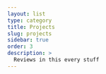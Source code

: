 ```yaml
---
layout: list
type: category
title: Projects
slug: projects
sidebar: true
order: 3
description: >
  Reviews in this every stuff
---
```

